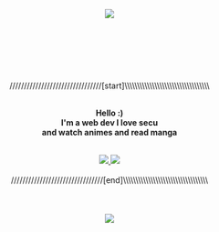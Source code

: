 <p align="center">
    <img src="https://1.bp.blogspot.com/-ytjMGtoyVnc/XYdpPLlerCI/AAAAAAAABY8/xs8b0iDBAtUufu4EhQm4L58Io2sUxiHLgCLcBGAsYHQ/w680/externalFile.gif">
</p>   
<br>
<br>
<p align="center">
    
</p>
<br>
<br>
<p align="center">
////////////////////////////////[start]\\\\\\\\\\\\\\\\\\\\\\\\\\\\\\\\\\
</p>

<p align="center">
    <br>
    <strong>Hello :)<br>I'm a web dev I love secu <br> 
    and watch animes and read manga</strong> <br>
    <br>
    </strong>
 
<p align="center">
         <a href="#">
         <img src="https://img.shields.io/static/v1?label=Discord&logo=Discord&message=Click%20Here&color=7289DA">
         </a>
         <a href="https://d3lt4---stream.000webhostapp.com/">
         <img src="https://img.shields.io/website?down_color=red&down_message=website%20id%20off&up_color=green&up_message=website%20is%20on&url=https%3A%2F%2Fd3lt4---stream.000webhostapp.com%2F">
         </a>
<br>
<br>
////////////////////////////////[end]\\\\\\\\\\\\\\\\\\\\\\\\\\\\\\\\\\
<br>
<br>
<br>
<br>
<img src="https://wallup.net/wp-content/uploads/2016/04/10/319659-Kentaro_Miura-Berserk-Guts.jpg">
</p>
